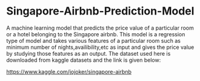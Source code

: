 # Singapore-Airbnb-Prediction-Model
A machine learning model that predicts the price value of a particular room or a hotel belonging to the Singapore airbnb.
This model is a regression type of model and takes various features of a particular room such as minimum number of nights,availibility,etc as input and gives the price value by studying those features as an output.
The dataset used here is downloaded from kaggle datasets and the link is given below:

https://www.kaggle.com/jojoker/singapore-airbnb 



